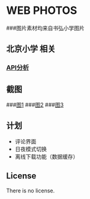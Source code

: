 # WEB PHOTOS <br>


###图片素材均来自书弘小学图片<br>

## 北京小学 相关 <br>
### [API分析](http://i.imgur.com/LjIuYeM.jpg)
## 截图 <br>

###[图1](http://i.imgur.com/fapRQGG.jpg)
###[图2](http://i.imgur.com/HH5Dh00.jpg)
###[图3](https://github.com/zlh4s/zlh4s.github.io/blob/master/pics_web/DSC09301.jpg)

## 计划 <br>
- 评论界面 <br>
- 日夜模式切换 <br>
- 离线下载功能（数据缓存）<br>

## License <br>
There is no license.<br>

